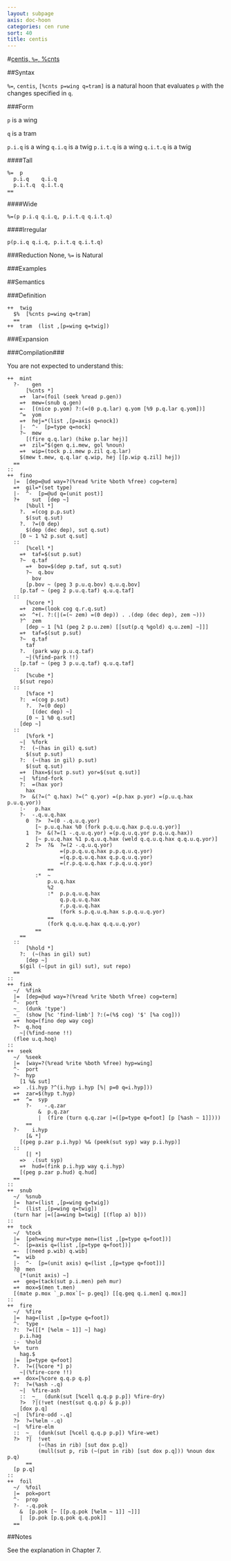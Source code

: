 ```yaml
---
layout: subpage
axis: doc-hoon
categories: cen rune
sort: 40
title: centis
---
```



#[centis, `%=`, %cnts](#cnts)

##Syntax

`%=`, `centis`, `[%cnts p=wing q=tram]` is a natural hoon that
evaluates `p` with the changes specified in `q`.


###Form

`p` is a wing

`q` is a tram

`p.i.q` is a wing
`q.i.q` is a twig
`p.i.t.q` is a wing
`q.i.t.q` is a twig

####Tall

    %=  p
      p.i.q    q.i.q
      p.i.t.q  q.i.t.q
    ==

####Wide

    %=(p p.i.q q.i.q, p.i.t.q q.i.t.q)

####Irregular

    p(p.i.q q.i.q, p.i.t.q q.i.t.q)

###Reduction
None, `%=` is Natural

###Examples

##Semantics

###Definition

    ++  twig  
      $%  [%cnts p=wing q=tram]
      ==
    ++  tram  (list ,[p=wing q=twig]) 


###Expansion

###Compilation###
   
You are not expected to understand this:

    ++  mint
      ?-    gen
          [%cnts *]  
        =+  lar=(foil (seek %read p.gen))
        =+  mew=(snub q.gen)
        =-  [(nice p.yom) ?:(=(0 p.q.lar) q.yom [%9 p.q.lar q.yom])]
        ^=  yom
        =+  hej=*(list ,[p=axis q=nock])
        |-  ^-  [p=type q=nock]
        ?~  mew
          [(fire q.q.lar) (hike p.lar hej)]
        =+  zil=^$(gen q.i.mew, gol %noun)
        =+  wip=(tock p.i.mew p.zil q.q.lar)
        $(mew t.mew, q.q.lar q.wip, hej [[p.wip q.zil] hej])
      ==
    ::
    ++  fino
      |=  [dep=@ud way=?(%read %rite %both %free) cog=term]
      =+  gil=*(set type)
      |-  ^-  [p=@ud q=(unit post)]
      ?+    sut  [dep ~]
          [%bull *]
        ?.  =(cog p.p.sut)
          $(sut q.sut)
        ?.  ?=(0 dep)
          $(dep (dec dep), sut q.sut)
        [0 ~ 1 %2 p.sut q.sut]
      ::
          [%cell *]
        =+  taf=$(sut p.sut)
        ?~  q.taf
          =+  bov=$(dep p.taf, sut q.sut)
          ?~  q.bov
            bov
          [p.bov ~ (peg 3 p.u.q.bov) q.u.q.bov]
        [p.taf ~ (peg 2 p.u.q.taf) q.u.q.taf]
      ::
          [%core *]
        =+  zem=(look cog q.r.q.sut)
        =>  ^+(. ?:(|(=(~ zem) =(0 dep)) . .(dep (dec dep), zem ~)))
        ?^  zem
          [dep ~ 1 [%1 (peg 2 p.u.zem) [[sut(p.q %gold) q.u.zem] ~]]]
        =+  taf=$(sut p.sut)
        ?~  q.taf
          taf
        ?.  (park way p.u.q.taf)
          ~|(%find-park !!)
        [p.taf ~ (peg 3 p.u.q.taf) q.u.q.taf]
      ::
          [%cube *]
        $(sut repo)
      ::
          [%face *]
        ?:  =(cog p.sut)
          ?.  ?=(0 dep)
            [(dec dep) ~]
          [0 ~ 1 %0 q.sut]
        [dep ~]
      ::
          [%fork *]
        ~|  %fork
        ?:  (~(has in gil) q.sut)
          $(sut p.sut)
        ?:  (~(has in gil) p.sut)
          $(sut q.sut)
        =+  [hax=$(sut p.sut) yor=$(sut q.sut)]
        ~|  %find-fork
        ?:  =(hax yor)
          hax
        ?>  &(?=(^ q.hax) ?=(^ q.yor) =(p.hax p.yor) =(p.u.q.hax p.u.q.yor))
        :-   p.hax
        ?-  -.q.u.q.hax
          0  ?>  ?=(0 -.q.u.q.yor)
             [~ p.u.q.hax %0 (fork p.q.u.q.hax p.q.u.q.yor)]
          1  ?>  &(?=(1 -.q.u.q.yor) =(p.q.u.q.yor p.q.u.q.hax))
             [~ p.u.q.hax %1 p.q.u.q.hax (weld q.q.u.q.hax q.q.u.q.yor)]
          2  ?>  ?&  ?=(2 -.q.u.q.yor) 
                     =(p.p.q.u.q.hax p.p.q.u.q.yor)
                     =(q.p.q.u.q.hax q.p.q.u.q.yor)
                     =(r.p.q.u.q.hax r.p.q.u.q.yor)
                 ==
             :*  ~
                 p.u.q.hax
                 %2
                 :*  p.p.q.u.q.hax 
                     q.p.q.u.q.hax 
                     r.p.q.u.q.hax 
                     (fork s.p.q.u.q.hax s.p.q.u.q.yor)
                 ==
                 (fork q.q.u.q.hax q.q.u.q.yor)
             ==
        ==
      ::
          [%hold *]
        ?:  (~(has in gil) sut)
          [dep ~]
        $(gil (~(put in gil) sut), sut repo)
      ==
    ::
    ++  fink
      ~/  %fink
      |=  [dep=@ud way=?(%read %rite %both %free) cog=term]
      ^-  port
      ~_  (dunk 'type')
      ~_  (show [%c 'find-limb'] ?:(=(%$ cog) '$' [%a cog]))
      =+  hoq=(fino dep way cog)
      ?~  q.hoq
        ~|(%find-none !!)
      (flee u.q.hoq)
    ::
    ++  seek
      ~/  %seek
      |=  [way=?(%read %rite %both %free) hyp=wing]
      ^-  port
      ?~  hyp
        [1 %& sut]
      =>  .(i.hyp ?^(i.hyp i.hyp [%| p=0 q=i.hyp]))
      =+  zar=$(hyp t.hyp)
      =+  ^=  syp
          ?-    -.q.zar
              &  p.q.zar
              |  (fire (turn q.q.zar |=([p=type q=foot] [p [%ash ~ 1]])))
          ==
      ?-    i.hyp
          [& *]
        [(peg p.zar p.i.hyp) %& (peek(sut syp) way p.i.hyp)]
      ::
          [| *]
        =>  .(sut syp)
        =+  hud=(fink p.i.hyp way q.i.hyp)
        [(peg p.zar p.hud) q.hud]
      ==
    ::
    ++  snub
      ~/  %snub
      |=  har=(list ,[p=wing q=twig])
      ^-  (list ,[p=wing q=twig])
      (turn har |=([a=wing b=twig] [(flop a) b]))
    ::
    ++  tock
      ~/  %tock
      |=  [peh=wing mur=type men=(list ,[p=type q=foot])]
      ^-  [p=axis q=(list ,[p=type q=foot])]
      =-  [(need p.wib) q.wib]
      ^=  wib
      |-  ^-  [p=(unit axis) q=(list ,[p=type q=foot])]
      ?@  men
        [*(unit axis) ~]
      =+  geq=(tack(sut p.i.men) peh mur)
      =+  mox=$(men t.men)
      [(mate p.mox `_p.mox`[~ p.geq]) [[q.geq q.i.men] q.mox]]
    ::
    ++  fire
      ~/  %fire
      |=  hag=(list ,[p=type q=foot])
      ^-  type
      ?:  ?=([[* [%elm ~ 1]] ~] hag)
        p.i.hag
      :-  %hold
      %+  turn
        hag.$
      |=  [p=type q=foot]
      ?.  ?=([%core *] p)
        ~|(%fire-core !!)
      =+  dox=[%core q.q.p q.p]
      ?:  ?=(%ash -.q)
        ~|  %fire-ash
        ::  ~_  (dunk(sut [%cell q.q.p p.p]) %fire-dry)
        ?>  ?|(!vet (nest(sut q.q.p) & p.p))
        [dox p.q]
      ~|  [%fire-odd -.q]
      ?>  ?=(%elm -.q)
      ~|  %fire-elm
      ::  ~_  (dunk(sut [%cell q.q.p p.p]) %fire-wet)
      ?>  ?|  !vet
              (~(has in rib) [sut dox p.q])
              (mull(sut p, rib (~(put in rib) [sut dox p.q])) %noun dox p.q)
          ==
      [p p.q]
    ::
    ++  foil
      ~/  %foil
      |=  pok=port
      ^-  prop
      ?-  -.q.pok
        &  [p.pok [~ [[p.q.pok [%elm ~ 1]] ~]]]
        |  [p.pok [p.q.pok q.q.pok]]
      ==


##Notes

See the explanation in Chapter 7.



